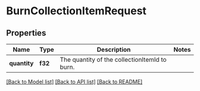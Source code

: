 # BurnCollectionItemRequest

## Properties

Name | Type | Description | Notes
------------ | ------------- | ------------- | -------------
**quantity** | **f32** | The quantity of the collectionItemId to burn. | 

[[Back to Model list]](../README.md#documentation-for-models) [[Back to API list]](../README.md#documentation-for-api-endpoints) [[Back to README]](../README.md)


